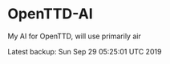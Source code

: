 # OpenTTD-AI
My AI for OpenTTD, will use primarily air

Latest backup: Sun Sep 29 05:25:01 UTC 2019
